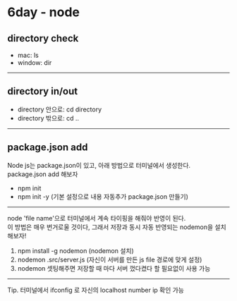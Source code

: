 # 6day - node

## directory check
- mac: ls
- window: dir
***
## directory in/out
- directory 안으로: cd directory
- directory 밖으로: cd ..
***
## package.json add
Node js는 package.json이 있고, 아래 방법으로 터미널에서 생성한다.<br>
package.json add 해보자
- npm init
- npm init -y (기본 설정으로 내용 자동추가 package.json 만들기)
***
node 'file name'으로 터미널에서 계속 타이핑을 해줘야 반영이 된다.<br>
이 방법은 매우 번거로울 것이다, 그래서 저장과 동시 자동 반영되는 nodemon을 설치해보자!
1. npm install -g nodemon  (nodemon 설치)
2. nodemon .src/server.js (자신이 서버를 만든 js file 경로에 맞게 설정)
3. nodemon 셋팅해주면 저장할 때 마다 서버 껐다켰다 할 필요없이 사용 가능
***
Tip. 터미널에서 ifconfig 로 자신의 localhost number ip 확인 가능
